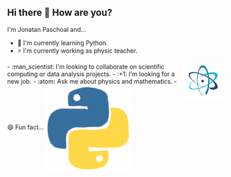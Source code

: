 ## Hi there 👋 How are you?
I'm Jonatan Paschoal and...
<!--
**jonfisik/jonfisik** is a ✨ _special_ ✨ repository because its `README.md` (this file) appears on your GitHub profile.

Here are some ideas to get you started:
- 🤔 I’m looking for help with ...
- 💬 Ask me about ...
- 📫 How to reach me: ...
- 😄 Pronouns: ...
- ⚡ Fun fact: ...
![python](https://github.com/jonfisik/ScriptsPython/blob/master/imagens/py1.gif)
![atomo](https://github.com/jonfisik/ScriptsPython/blob/master/imagens/atom1.gif)
![python](https://github.com/jonfisik/ScriptsPython/blob/master/imagens/py1pequeno.gif)
-->
- :snake: I'm currently learning Python.
- :zap: I'm currently working as physic teacher.
<img align="right" src="https://github.com/jonfisik/ScriptsPython/blob/master/imagens/atom1.gif" width="100">
- :man_scientist: I'm looking to collaborate on scientific computing or data analysis projects.
- :+1: I'm looking for a new job.
- :atom: Ask me about physics and mathematics.
- 😄 Fun fact...

<img align="center" src="https://github.com/jonfisik/ScriptsPython/blob/master/imagens/py1pequeno.gif" width="200">

